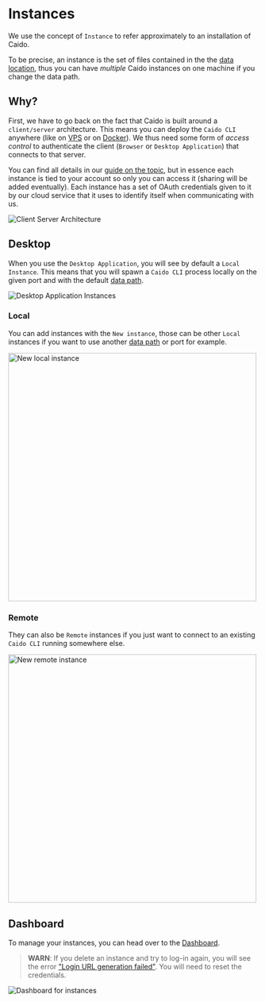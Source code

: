 # Instances

We use the concept of `Instance` to refer approximately to an installation of Caido.

To be precise, an instance is the set of files contained in the the [data location](/configuration/data_location.md), thus you can have _multiple_ Caido instances on one machine if you change the data path.

## Why?

First, we have to go back on the fact that Caido is built around a `client/server` architecture. This means you can deploy the `Caido CLI` anywhere (like on [VPS](/user_guide/vps.md) or on [Docker](/user_guide/docker.md)). We thus need some form of _access control_ to authenticate the client (`Browser` or `Desktop Application`) that connects to that server.

You can find all details in our [guide on the topic](/internals/authentication.md), but in essence each instance is tied to your account so only you can access it (sharing will be added eventually). Each instance has a set of OAuth credentials given to it by our cloud service that it uses to identify itself when communicating with us.

<img alt="Client Server Architecture" src="/_images/client_server.png" no-shadow/>

## Desktop

When you use the `Desktop Application`, you will see by default a `Local Instance`. This means that you will spawn a `Caido CLI` process locally on the given port and with the default [data path](/configuration/data_location.md).

<img alt="Desktop Application Instances" src="/_images/instances_desktop.png" no-shadow/>

### Local

You can add instances with the `New instance`, those can be other `Local` instances if you want to use another [data path](/configuration/data_location.md) or port for example.

<img alt="New local instance" src="/_images/instances_local.png" center width="500"/>

### Remote

They can also be `Remote` instances if you just want to connect to an existing `Caido CLI` running somewhere else.

<img alt="New remote instance" src="/_images/instances_remote.png" center width="500"/>

## Dashboard

To manage your instances, you can head over to the [Dashboard](https://dashboard.caido.io/instances).

> **WARN**: If you delete an instance and try to log-in again, you will see the error ["Login URL generation failed"](http://localhost:3000/common_errors.html#login-url-generation-failed). You will need to reset the credentials.

<img alt="Dashboard for instances" src="/_images/instances_dashboard.png"/>
